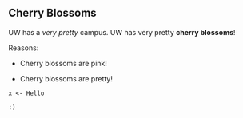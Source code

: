 ## Cherry Blossoms

UW has a *very pretty* campus. UW has very pretty **cherry blossoms**!

Reasons:

* Cherry blossoms are pink!
- Cherry blossoms are pretty!

```
x <- Hello
```
`:)`

